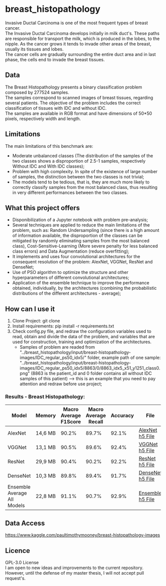 # breast_histopathology 
Invasive Ductal Carcinoma is one of the most frequent types of breast cancer.   
The Invasive Ductal Carcinoma develops initially in milk duct's. These paths are responsible for transport the milk, which is produced in the lobes, to the nipple. As the cancer grows it tends to invade other areas of the breast, usually its tissues and lobes.  
The cancer cells are gradually surrounding the entire duct area and in last phase, the cells end to invade the breast tissues.

## Data
The Breast Histopathology presents a binary classification problem composed by 277524 samples.  
The samples correspond to scanned images of breast tissues, regarding several patients. The objective of the problem includes the correct classification of tissues with IDC and without IDC.  
The samples are available in RGB format and have dimensions of 50*50 pixels, respectively width and length.

## Limitations
The main limitations of this benchmark are:
* Moderate unbalanced classes (The distribution of the samples of the two classes shows a disproportion of 2.5-1 samples, respectively Without IDC and With IDC classes);
* Problem with high complexity. In spite of the existence of large number of samples, the distinction between the two classes is not trivial;
* The models tend to be tedious, that is, they are much more likely to correctly classify samples from the most balanced class, thus resulting in very different performances between the two classes.

## What this project offers
* Disponibilization of a Jupyter notebook with problem pre-analysis;
* Several techniques are applied to reduce the main limitations of the problem, such as: Random Undersampling (since there is a high amount of information available, the disproportion of the classes can be mitigated by randomly eliminating samples from the most balanced class), Cost-Sensitive-Learning (More severe penalty for less balanced class errors) and Data Augmentation (reduce overfitting);
* It implements and uses four convolutional architectures for the consequent resolution of the problem: AlexNet, VGGNet, ResNet and DenseNet;
* Use of PSO algorithm to optimize the structure and other hyperparameters of different convolutional architectures;
* Application of the ensemble technique to improve the performance obtained, individually, by the architectures (combining the probabilistic distributions of the different architectures - average);

## How can I use it
1. Clone Project: git clone 
2. Install requirements: pip install -r requirements.txt
3. Check config.py file, and redraw the configuration variables used to read, obtain and divide the data of the problem, and variables that are used for construction, training and optimization of the architectures.
   * Samples of problem are readed from "../breast_histopathology/input/breast-histopathology-images/IDC_regular_ps50_idx5/" folder, example path of one sample: "../breast_histopathology/input/breast-histopathology-images/IDC_regular_ps50_idx5/8863/0/8863_idx5_x51_y1251_class0.png" (8863 is the patient_id and 0 folder contains all without IDC samples of this patient) --> this is an example that you need to pay attention and redraw before use project;

### Results - Breast Histopathology:
| Model | Memory | Macro Average F1Score | Macro Average Recall | Accuracy | File | 
|---|---|---|---|---|---|
| AlexNet | 14,6 MB | 90.2% | 89.7% | 92.1% | [AlexNet h5 File](https://github.com/bundasmanu/ProjetoMestrado/blob/master/arquiteturas_otimizadas/Breast_Histopathology/alex_net_oficial.h5?raw=true) |
| VGGNet | 13,1 MB | 90.5% | 89.6% | 92.4% | [VGGNet h5 File](https://github.com/bundasmanu/ProjetoMestrado/blob/master/arquiteturas_otimizadas/Breast_Histopathology/vggnet_oficial.h5?raw=true) |
| ResNet | 29,9 MB |  90.4% |  90.2% | 92.2% | [ResNet h5 File](https://github.com/bundasmanu/ProjetoMestrado/blob/master/arquiteturas_otimizadas/Breast_Histopathology/resnet_oficial.h5?raw=true) |
| DenseNet | 10,3 MB | 89.8% |  89.4% | 91.7% | [DenseNet h5 File](https://github.com/bundasmanu/ProjetoMestrado/blob/master/arquiteturas_otimizadas/Breast_Histopathology/densenet_oficial.h5?raw=true) |
| Ensemble Average All Models | 22,8 MB | 91.1% | 90.7%  | 92.9% | [Ensemble h5 File](https://github.com/bundasmanu/ProjetoMestrado/blob/master/arquiteturas_otimizadas/Breast_Histopathology/ensemble_all.h5?raw=true) |

## Data Access
https://www.kaggle.com/paultimothymooney/breast-histopathology-images

## Licence
GPL-3.0 License  
I am open to new ideas and improvements to the current repository. However, until the defense of my master thesis, I will not accept pull request's.

